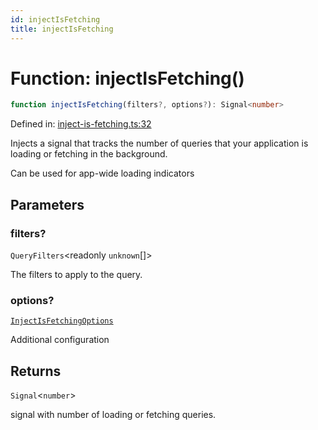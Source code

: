 ```yaml
---
id: injectIsFetching
title: injectIsFetching
---
```


<!-- DO NOT EDIT: this page is autogenerated from the type comments -->

# Function: injectIsFetching()

```ts
function injectIsFetching(filters?, options?): Signal<number>
```

Defined in: [inject-is-fetching.ts:32](https://github.com/TanStack/query/blob/main/packages/angular-query-experimental/src/inject-is-fetching.ts#L32)

Injects a signal that tracks the number of queries that your application is loading or
fetching in the background.

Can be used for app-wide loading indicators

## Parameters

### filters?

`QueryFilters`\<readonly `unknown`[]\>

The filters to apply to the query.

### options?

[`InjectIsFetchingOptions`](../../interfaces/injectisfetchingoptions.md)

Additional configuration

## Returns

`Signal`\<`number`\>

signal with number of loading or fetching queries.
